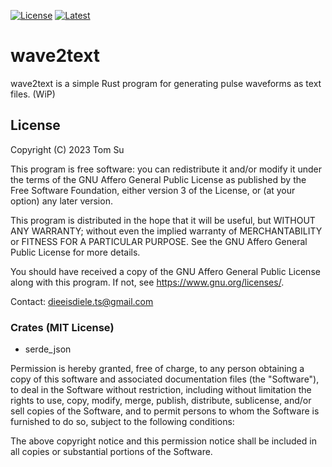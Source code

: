 [![License](https://img.shields.io/badge/license-AGPLv3-blue.svg)](https://github.com/dieEisdiele/wave2text/blob/main/LICENSE.txt)
[![Latest](https://img.shields.io/badge/docs-latest-brightgreen.svg)](https://dieeisdiele.github.io/wave2text/wave2text/index.html)

# wave2text

wave2text is a simple Rust program for generating pulse waveforms as
text files. (WiP)

## License

Copyright (C) 2023  Tom Su

This program is free software: you can redistribute it and/or modify
it under the terms of the GNU Affero General Public License as published
by the Free Software Foundation, either version 3 of the License, or
(at your option) any later version.

This program is distributed in the hope that it will be useful,
but WITHOUT ANY WARRANTY; without even the implied warranty of
MERCHANTABILITY or FITNESS FOR A PARTICULAR PURPOSE.  See the
GNU Affero General Public License for more details.

You should have received a copy of the GNU Affero General Public License
along with this program.  If not, see <https://www.gnu.org/licenses/>.

Contact: <dieeisdiele.ts@gmail.com>

### Crates (MIT License)

- serde_json

Permission is hereby granted, free of charge, to any
person obtaining a copy of this software and associated
documentation files (the "Software"), to deal in the
Software without restriction, including without
limitation the rights to use, copy, modify, merge,
publish, distribute, sublicense, and/or sell copies of
the Software, and to permit persons to whom the Software
is furnished to do so, subject to the following
conditions:

The above copyright notice and this permission notice
shall be included in all copies or substantial portions
of the Software.
